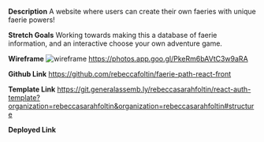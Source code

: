 **Description**
A website where users can create their own faeries with unique faerie powers!

**Stretch Goals**
Working towards making this a database of faerie information, and an interactive choose your own adventure game.

**Wireframe**
![wireframe](/faerie-path-react-front/src/Images/wireframe.png)
https://photos.app.goo.gl/PkeRm6bAVtC3w9aRA

**Github Link**
https://github.com/rebeccafoltin/faerie-path-react-front

**Template Link**
https://git.generalassemb.ly/rebeccasarahfoltin/react-auth-template?organization=rebeccasarahfoltin&organization=rebeccasarahfoltin#structure

**Deployed Link**

